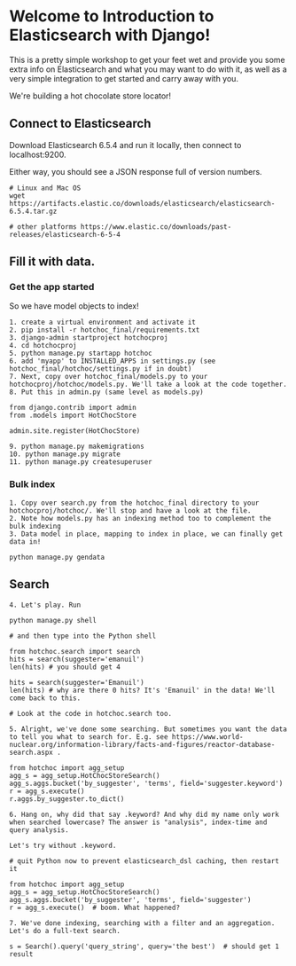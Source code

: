 # Welcome to Introduction to Elasticsearch with Django!

This is a pretty simple workshop to get your feet wet and provide you some extra info on Elasticsearch and what you may want to do with it, as well as a very simple integration to get started and carry away with you.

We're building a hot chocolate store locator!

## Connect to Elasticsearch

Download Elasticsearch 6.5.4 and run it locally, then connect to localhost:9200.

Either way, you should see a JSON response full of version numbers.

    # Linux and Mac OS
    wget https://artifacts.elastic.co/downloads/elasticsearch/elasticsearch-6.5.4.tar.gz

    # other platforms https://www.elastic.co/downloads/past-releases/elasticsearch-6-5-4

## Fill it with data.

### Get the app started

So we have model objects to index!

    1. create a virtual environment and activate it
    2. pip install -r hotchoc_final/requirements.txt
    3. django-admin startproject hotchocproj
    4. cd hotchocproj
    5. python manage.py startapp hotchoc
    6. add 'myapp' to INSTALLED_APPS in settings.py (see hotchoc_final/hotchoc/settings.py if in doubt)
    7. Next, copy over hotchoc_final/models.py to your hotchocproj/hotchoc/models.py. We'll take a look at the code together.
    8. Put this in admin.py (same level as models.py)

    from django.contrib import admin
    from .models import HotChocStore

    admin.site.register(HotChocStore)

    9. python manage.py makemigrations
    10. python manage.py migrate
    11. python manage.py createsuperuser

### Bulk index

    1. Copy over search.py from the hotchoc_final directory to your hotchocproj/hotchoc/. We'll stop and have a look at the file.
    2. Note how models.py has an indexing method too to complement the bulk indexing
    3. Data model in place, mapping to index in place, we can finally get data in!

    python manage.py gendata

## Search

    4. Let's play. Run

    python manage.py shell

    # and then type into the Python shell

    from hotchoc.search import search
    hits = search(suggester='emanuil')
    len(hits) # you should get 4

    hits = search(suggester='Emanuil')
    len(hits) # why are there 0 hits? It's 'Emanuil' in the data! We'll come back to this.

    # Look at the code in hotchoc.search too.

    5. Alright, we've done some searching. But sometimes you want the data to tell you what to search for. E.g. see https://www.world-nuclear.org/information-library/facts-and-figures/reactor-database-search.aspx .

    from hotchoc import agg_setup
    agg_s = agg_setup.HotChocStoreSearch()
    agg_s.aggs.bucket('by_suggester', 'terms', field='suggester.keyword')
    r = agg_s.execute()
    r.aggs.by_suggester.to_dict()

    6. Hang on, why did that say .keyword? And why did my name only work when searched lowercase? The answer is "analysis", index-time and query analysis.

    Let's try without .keyword.

    # quit Python now to prevent elasticsearch_dsl caching, then restart it

    from hotchoc import agg_setup
    agg_s = agg_setup.HotChocStoreSearch()
    agg_s.aggs.bucket('by_suggester', 'terms', field='suggester')
    r = agg_s.execute()  # boom. What happened?

    7. We've done indexing, searching with a filter and an aggregation. Let's do a full-text search.

    s = Search().query('query_string', query='the best')  # should get 1 result
